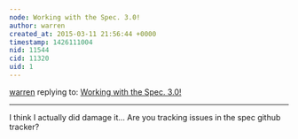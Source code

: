 ```yaml
---
node: Working with the Spec. 3.0!
author: warren
created_at: 2015-03-11 21:56:44 +0000
timestamp: 1426111004
nid: 11544
cid: 11320
uid: 1
---
```




[warren](../profile/warren) replying to: [Working with the Spec. 3.0!](../notes/stevie/01-28-2015/working-with-the-spec-3-0)

----
I think I actually did damage it... Are you tracking issues in the spec github tracker? 